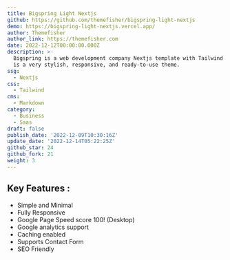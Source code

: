 ```yaml
---
title: Bigspring Light Nextjs
github: https://github.com/themefisher/bigspring-light-nextjs
demo: https://bigspring-light-nextjs.vercel.app/
author: Themefisher
author_link: https://themefisher.com
date: 2022-12-12T00:00:00.000Z
description: >-
  Bigspring is a web development company Nextjs template with Tailwind CSS. It
  is a very stylish, responsive, and ready-to-use theme.
ssg:
  - Nextjs
css:
  - Tailwind
cms:
  - Markdown
category:
  - Business
  - Saas
draft: false
publish_date: '2022-12-09T10:30:16Z'
update_date: '2022-12-14T05:22:25Z'
github_star: 24
github_fork: 21
weight: 3
---
```


## Key Features :

- Simple and Minimal
- Fully Responsive
- Google Page Speed score 100! (Desktop)
- Google analytics support
- Caching enabled
- Supports Contact Form
- SEO Friendly
